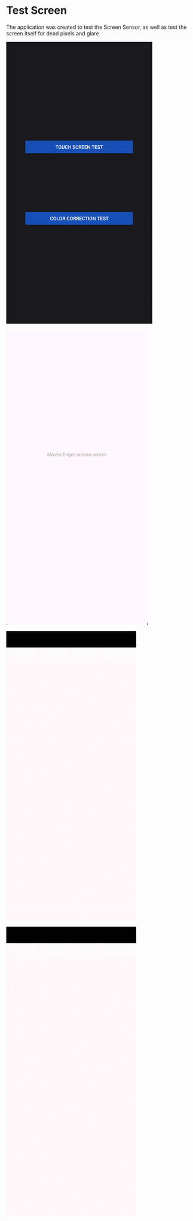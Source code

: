 # Test Screen
The application was created to test the Screen Sensor, as well as test the screen itself for dead pixels and glare

![Screenshot 1](./Screenshots/main.png)

![Screenshot 2](./Screenshots/main2.png)

![Screenshot 3](./Screenshots/main3.gif)

![Screenshot 3](./Screenshots/main4.gif)
